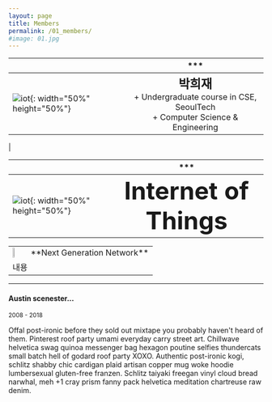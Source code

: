 ```yaml
---
layout: page
title: Members
permalink: /01_members/
#image: 01.jpg
---
```


| <img width=100/>   |  ***  |
|:---|:---:|
| ![iot]({{site.baseurl}}/images/hj.jpg){: width="50%" height="50%"} | <b><span style="font-size:150%">박희재</span></b><br> + Undergraduate course in CSE, SeoulTech   <br> + Computer Science & Engineering 
|



| <img width=100/>   |  ***  |
|:---|:---:|
| ![iot]({{site.baseurl}}/images/hj.jpg){: width="50%" height="50%"} | <b><span style="font-size:300%">Internet of Things</span></b>  |




<table>
  <tr>
    <td><img src = https://github.com/HeeJaeMon123/HeeJaeMon123.github.io/blob/main/images/icelab_logo.png width="30%" height="30%"></td>
    <td>**Next Generation Network**</td>
  </tr>
  <tr>
    <td colspan="2">내용</td>
  </tr>
</table>






***

#### Austin scenester...
<small>2008 - 2018</small>

Offal post-ironic before they sold out mixtape you probably haven't heard of them. Pinterest roof party umami everyday carry street art. Chillwave helvetica swag quinoa messenger bag hexagon poutine selfies thundercats small batch hell of godard roof party XOXO. Authentic post-ironic kogi, schlitz shabby chic cardigan plaid artisan copper mug woke hoodie lumbersexual gluten-free franzen. Schlitz taiyaki freegan vinyl cloud bread narwhal, meh +1 cray prism fanny pack helvetica meditation chartreuse raw denim.


